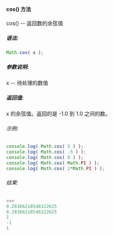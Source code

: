 #### cos() 方法

  cos() -- 返回数的余弦值

##### 语法:

  ```javascript
  Math.cos( x );
  ```

##### 参数说明:

  x -- 待处理的数值
  
##### 返回值:

  x 的余弦值。返回的是 -1.0 到 1.0 之间的数。
   
###### 示例:

  ```javascript
  console.log( Math.cos( 5 ) );
  console.log( Math.cos( -5 ) );
  console.log( Math.cos( 0 ) );
  console.log( Math.cos( Math.PI ) );
  console.log( Math.cos( 2*Math.PI ) );
  ```

###### 结果:

  ```javascript
  >>>
  0.28366218546322625
  0.28366218546322625
  1
  -1
  1
  ```
